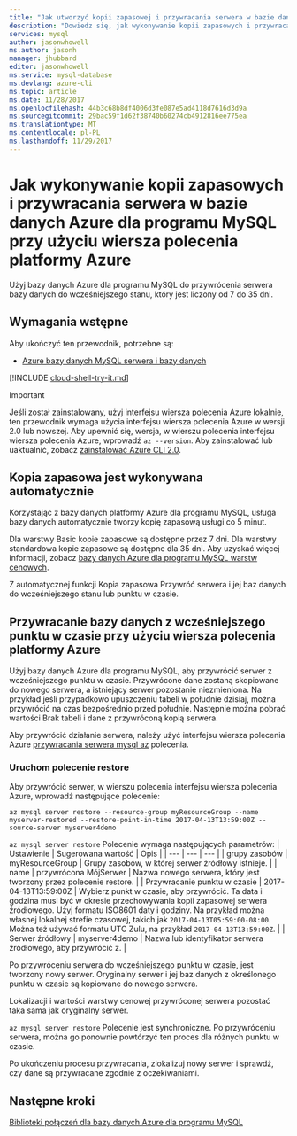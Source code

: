 ```yaml
---
title: "Jak utworzyć kopii zapasowej i przywracania serwera w bazie danych Azure dla programu MySQL | Dokumentacja firmy Microsoft"
description: "Dowiedz się, jak wykonywanie kopii zapasowych i przywracania serwera w bazie danych Azure dla programu MySQL przy użyciu wiersza polecenia platformy Azure."
services: mysql
author: jasonwhowell
ms.author: jasonh
manager: jhubbard
editor: jasonwhowell
ms.service: mysql-database
ms.devlang: azure-cli
ms.topic: article
ms.date: 11/28/2017
ms.openlocfilehash: 44b3c68b8df4006d3fe087e5ad4118d7616d3d9a
ms.sourcegitcommit: 29bac59f1d62f38740b60274cb4912816ee775ea
ms.translationtype: MT
ms.contentlocale: pl-PL
ms.lasthandoff: 11/29/2017
---
```

# <a name="how-to-backup-and-restore-a-server-in-azure-database-for-mysql-by-using-the-azure-cli"></a>Jak wykonywanie kopii zapasowych i przywracania serwera w bazie danych Azure dla programu MySQL przy użyciu wiersza polecenia platformy Azure

Użyj bazy danych Azure dla programu MySQL do przywrócenia serwera bazy danych do wcześniejszego stanu, który jest liczony od 7 do 35 dni.

## <a name="prerequisites"></a>Wymagania wstępne
Aby ukończyć ten przewodnik, potrzebne są:
- [Azure bazy danych MySQL serwera i bazy danych](quickstart-create-mysql-server-database-using-azure-portal.md)

[!INCLUDE [cloud-shell-try-it.md](../../includes/cloud-shell-try-it.md)]

> [!IMPORTANT]
> Jeśli został zainstalowany, użyj interfejsu wiersza polecenia Azure lokalnie, ten przewodnik wymaga użycia interfejsu wiersza polecenia Azure w wersji 2.0 lub nowszej. Aby upewnić się, wersja, w wierszu polecenia interfejsu wiersza polecenia Azure, wprowadź `az --version`. Aby zainstalować lub uaktualnić, zobacz [zainstalować Azure CLI 2.0]( /cli/azure/install-azure-cli).

## <a name="backup-happens-automatically"></a>Kopia zapasowa jest wykonywana automatycznie
Korzystając z bazy danych platformy Azure dla programu MySQL, usługa bazy danych automatycznie tworzy kopię zapasową usługi co 5 minut. 

Dla warstwy Basic kopie zapasowe są dostępne przez 7 dni. Dla warstwy standardowa kopie zapasowe są dostępne dla 35 dni. Aby uzyskać więcej informacji, zobacz [bazy danych Azure dla programu MySQL warstw cenowych](concepts-service-tiers.md).

Z automatycznej funkcji Kopia zapasowa Przywróć serwera i jej baz danych do wcześniejszego stanu lub punktu w czasie.

## <a name="restore-a-database-to-a-previous-point-in-time-by-using-the-azure-cli"></a>Przywracanie bazy danych z wcześniejszego punktu w czasie przy użyciu wiersza polecenia platformy Azure
Użyj bazy danych Azure dla programu MySQL, aby przywrócić serwer z wcześniejszego punktu w czasie. Przywrócone dane zostaną skopiowane do nowego serwera, a istniejący serwer pozostanie niezmieniona. Na przykład jeśli przypadkowo upuszczeniu tabeli w południe dzisiaj, można przywrócić na czas bezpośrednio przed południe. Następnie można pobrać wartości Brak tabeli i dane z przywróconą kopią serwera. 

Aby przywrócić działanie serwera, należy użyć interfejsu wiersza polecenia Azure [przywracania serwera mysql az](/cli/azure/mysql/server#az_mysql_server_restore) polecenia.

### <a name="run-the-restore-command"></a>Uruchom polecenie restore

Aby przywrócić serwer, w wierszu polecenia interfejsu wiersza polecenia Azure, wprowadź następujące polecenie:

```azurecli-interactive
az mysql server restore --resource-group myResourceGroup --name myserver-restored --restore-point-in-time 2017-04-13T13:59:00Z --source-server myserver4demo
```

`az mysql server restore` Polecenie wymaga następujących parametrów:
| Ustawienie | Sugerowana wartość | Opis  |
| --- | --- | --- |
| grupy zasobów | myResourceGroup |  Grupy zasobów, w której serwer źródłowy istnieje.  |
| name | przywrócona MójSerwer | Nazwa nowego serwera, który jest tworzony przez polecenie restore. |
| Przywracanie punktu w czasie | 2017-04-13T13:59:00Z | Wybierz punkt w czasie, aby przywrócić. Ta data i godzina musi być w okresie przechowywania kopii zapasowej serwera źródłowego. Użyj formatu ISO8601 daty i godziny. Na przykład można własnej lokalnej strefie czasowej, takich jak `2017-04-13T05:59:00-08:00`. Można też używać formatu UTC Zulu, na przykład `2017-04-13T13:59:00Z`. |
| Serwer źródłowy | myserver4demo | Nazwa lub identyfikator serwera źródłowego, aby przywrócić z. |

Po przywróceniu serwera do wcześniejszego punktu w czasie, jest tworzony nowy serwer. Oryginalny serwer i jej baz danych z określonego punktu w czasie są kopiowane do nowego serwera.

Lokalizacji i wartości warstwy cenowej przywróconej serwera pozostać taka sama jak oryginalny serwer. 

`az mysql server restore` Polecenie jest synchroniczne. Po przywróceniu serwera, można go ponownie powtórzyć ten proces dla różnych punktu w czasie. 

Po ukończeniu procesu przywracania, zlokalizuj nowy serwer i sprawdź, czy dane są przywracane zgodnie z oczekiwaniami.

## <a name="next-steps"></a>Następne kroki
[Biblioteki połączeń dla bazy danych Azure dla programu MySQL](concepts-connection-libraries.md)
